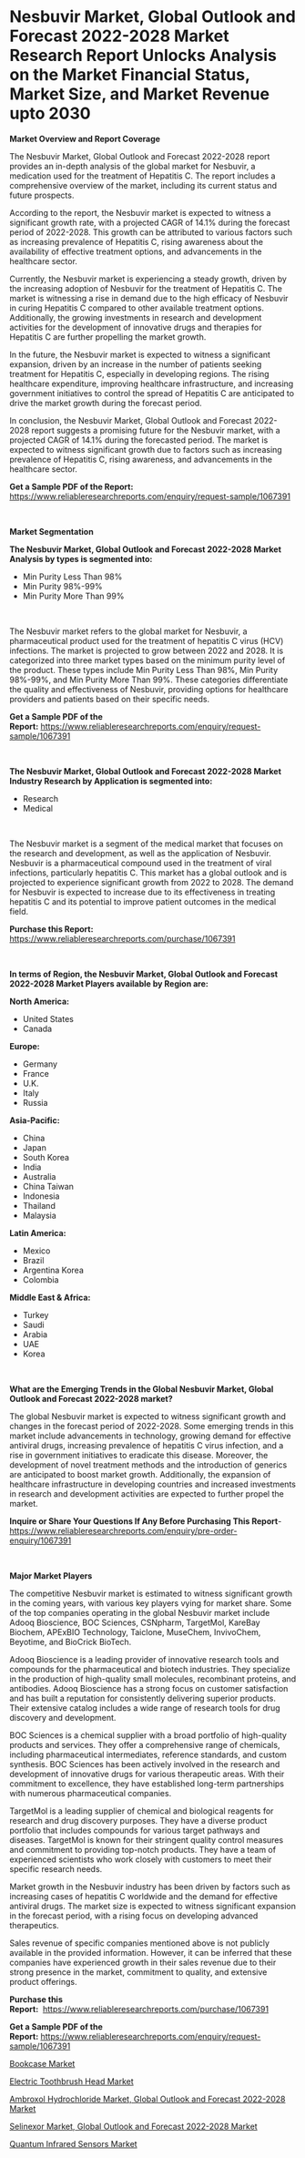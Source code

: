 <p><h1>Nesbuvir Market, Global Outlook and Forecast 2022-2028 Market Research Report Unlocks Analysis on the Market Financial Status, Market Size, and Market Revenue upto 2030</h1></p><p><strong>Market Overview and Report Coverage</strong></p>
<p><p>The Nesbuvir Market, Global Outlook and Forecast 2022-2028 report provides an in-depth analysis of the global market for Nesbuvir, a medication used for the treatment of Hepatitis C. The report includes a comprehensive overview of the market, including its current status and future prospects. </p><p>According to the report, the Nesbuvir market is expected to witness a significant growth rate, with a projected CAGR of 14.1% during the forecast period of 2022-2028. This growth can be attributed to various factors such as increasing prevalence of Hepatitis C, rising awareness about the availability of effective treatment options, and advancements in the healthcare sector.</p><p>Currently, the Nesbuvir market is experiencing a steady growth, driven by the increasing adoption of Nesbuvir for the treatment of Hepatitis C. The market is witnessing a rise in demand due to the high efficacy of Nesbuvir in curing Hepatitis C compared to other available treatment options. Additionally, the growing investments in research and development activities for the development of innovative drugs and therapies for Hepatitis C are further propelling the market growth.</p><p>In the future, the Nesbuvir market is expected to witness a significant expansion, driven by an increase in the number of patients seeking treatment for Hepatitis C, especially in developing regions. The rising healthcare expenditure, improving healthcare infrastructure, and increasing government initiatives to control the spread of Hepatitis C are anticipated to drive the market growth during the forecast period.</p><p>In conclusion, the Nesbuvir Market, Global Outlook and Forecast 2022-2028 report suggests a promising future for the Nesbuvir market, with a projected CAGR of 14.1% during the forecasted period. The market is expected to witness significant growth due to factors such as increasing prevalence of Hepatitis C, rising awareness, and advancements in the healthcare sector.</p></p>
<p><strong>Get a Sample PDF of the Report:</strong> <a href="https://www.reliableresearchreports.com/enquiry/request-sample/1067391">https://www.reliableresearchreports.com/enquiry/request-sample/1067391</a></p>
<p>&nbsp;</p>
<p><strong>Market Segmentation</strong></p>
<p><strong>The Nesbuvir Market, Global Outlook and Forecast 2022-2028 Market Analysis by types is segmented into:</strong></p>
<p><ul><li>Min Purity Less Than 98%</li><li>Min Purity 98%-99%</li><li>Min Purity More Than 99%</li></ul></p>
<p>&nbsp;</p>
<p><p>The Nesbuvir market refers to the global market for Nesbuvir, a pharmaceutical product used for the treatment of hepatitis C virus (HCV) infections. The market is projected to grow between 2022 and 2028. It is categorized into three market types based on the minimum purity level of the product. These types include Min Purity Less Than 98%, Min Purity 98%-99%, and Min Purity More Than 99%. These categories differentiate the quality and effectiveness of Nesbuvir, providing options for healthcare providers and patients based on their specific needs.</p></p>
<p><strong>Get a Sample PDF of the Report:</strong>&nbsp;<a href="https://www.reliableresearchreports.com/enquiry/request-sample/1067391">https://www.reliableresearchreports.com/enquiry/request-sample/1067391</a></p>
<p>&nbsp;</p>
<p><strong>The Nesbuvir Market, Global Outlook and Forecast 2022-2028 Market Industry Research by Application is segmented into:</strong></p>
<p><ul><li>Research</li><li>Medical</li></ul></p>
<p>&nbsp;</p>
<p><p>The Nesbuvir market is a segment of the medical market that focuses on the research and development, as well as the application of Nesbuvir. Nesbuvir is a pharmaceutical compound used in the treatment of viral infections, particularly hepatitis C. This market has a global outlook and is projected to experience significant growth from 2022 to 2028. The demand for Nesbuvir is expected to increase due to its effectiveness in treating hepatitis C and its potential to improve patient outcomes in the medical field.</p></p>
<p><strong>Purchase this Report:</strong>&nbsp; <a href="https://www.reliableresearchreports.com/purchase/1067391">https://www.reliableresearchreports.com/purchase/1067391</a></p>
<p>&nbsp;</p>
<p><strong>In terms of Region, the Nesbuvir Market, Global Outlook and Forecast 2022-2028 Market Players available by Region are:</strong></p>
<p>
    <p> <strong> North America: </strong>
        <ul>
            <li>United States</li>
            <li>Canada</li>
        </ul>
        </p> 
    <p> <strong> Europe: </strong>
        <ul>
            <li>Germany</li>
            <li>France</li>
            <li>U.K.</li>
            <li>Italy</li>
            <li>Russia</li>
        </ul>
        </p> 
    <p> <strong> Asia-Pacific: </strong>
        <ul>
            <li>China</li>
            <li>Japan</li>
            <li>South Korea</li>
            <li>India</li>
            <li>Australia</li>
            <li>China Taiwan</li>
            <li>Indonesia</li>
            <li>Thailand</li>
            <li>Malaysia</li>
        </ul>
        </p> 
    <p> <strong> Latin America: </strong>
        <ul>
            <li>Mexico</li>
            <li>Brazil</li>
            <li>Argentina Korea</li>
            <li>Colombia</li>
        </ul>
        </p> 
    <p> <strong> Middle East & Africa: </strong>
        <ul>
            <li>Turkey</li>
            <li>Saudi</li>
            <li>Arabia</li>
            <li>UAE</li>
            <li>Korea</li>
        </ul>
    </p>
    </p>
<p>&nbsp;</p>
<p><strong>What are the Emerging Trends in the Global Nesbuvir Market, Global Outlook and Forecast 2022-2028 market?</strong></p>
<p><p>The global Nesbuvir market is expected to witness significant growth and changes in the forecast period of 2022-2028. Some emerging trends in this market include advancements in technology, growing demand for effective antiviral drugs, increasing prevalence of hepatitis C virus infection, and a rise in government initiatives to eradicate this disease. Moreover, the development of novel treatment methods and the introduction of generics are anticipated to boost market growth. Additionally, the expansion of healthcare infrastructure in developing countries and increased investments in research and development activities are expected to further propel the market.</p></p>
<p><strong>Inquire or Share Your Questions If Any Before Purchasing This Report</strong>- <a href="https://www.reliableresearchreports.com/enquiry/pre-order-enquiry/1067391">https://www.reliableresearchreports.com/enquiry/pre-order-enquiry/1067391</a></p>
<p>&nbsp;</p>
<p><strong>Major Market Players</strong></p>
<p><p>The competitive Nesbuvir market is estimated to witness significant growth in the coming years, with various key players vying for market share. Some of the top companies operating in the global Nesbuvir market include Adooq Bioscience, BOC Sciences, CSNpharm, TargetMol, KareBay Biochem, APExBIO Technology, Taiclone, MuseChem, InvivoChem, Beyotime, and BioCrick BioTech.</p><p>Adooq Bioscience is a leading provider of innovative research tools and compounds for the pharmaceutical and biotech industries. They specialize in the production of high-quality small molecules, recombinant proteins, and antibodies. Adooq Bioscience has a strong focus on customer satisfaction and has built a reputation for consistently delivering superior products. Their extensive catalog includes a wide range of research tools for drug discovery and development.</p><p>BOC Sciences is a chemical supplier with a broad portfolio of high-quality products and services. They offer a comprehensive range of chemicals, including pharmaceutical intermediates, reference standards, and custom synthesis. BOC Sciences has been actively involved in the research and development of innovative drugs for various therapeutic areas. With their commitment to excellence, they have established long-term partnerships with numerous pharmaceutical companies.</p><p>TargetMol is a leading supplier of chemical and biological reagents for research and drug discovery purposes. They have a diverse product portfolio that includes compounds for various target pathways and diseases. TargetMol is known for their stringent quality control measures and commitment to providing top-notch products. They have a team of experienced scientists who work closely with customers to meet their specific research needs.</p><p>Market growth in the Nesbuvir industry has been driven by factors such as increasing cases of hepatitis C worldwide and the demand for effective antiviral drugs. The market size is expected to witness significant expansion in the forecast period, with a rising focus on developing advanced therapeutics.</p><p>Sales revenue of specific companies mentioned above is not publicly available in the provided information. However, it can be inferred that these companies have experienced growth in their sales revenue due to their strong presence in the market, commitment to quality, and extensive product offerings.</p></p>
<p><strong>Purchase this Report:</strong>&nbsp;&nbsp;<a href="https://www.reliableresearchreports.com/purchase/1067391">https://www.reliableresearchreports.com/purchase/1067391</a></p>
<p></p>
<p><strong>Get a Sample PDF of the Report:</strong>&nbsp;<a href="https://www.reliableresearchreports.com/enquiry/request-sample/1067391">https://www.reliableresearchreports.com/enquiry/request-sample/1067391</a></p>
<p><p><a href="https://medium.com/@donnakelly19891/bookcase-market-size-growth-forecast-2023-2030-6948416546aa">Bookcase Market</a></p><p><a href="https://medium.com/@carolhunter1939/electric-toothbrush-head-market-size-growth-forecast-2023-2030-c3c596cdc712">Electric Toothbrush Head Market</a></p><p><a href="https://github.com/CliffMedina6/Market-Research-Report-List-1/blob/main/ambroxol-hydrochloride-market-global-outlook-and-forecast-2022-2028-market.md">Ambroxol Hydrochloride Market, Global Outlook and Forecast 2022-2028 Market</a></p><p><a href="https://github.com/PeterParrish5/Market-Research-Report-List-1/blob/main/selinexor-market-global-outlook-and-forecast-2022-2028-market.md">Selinexor Market, Global Outlook and Forecast 2022-2028 Market</a></p><p><a href="https://www.linkedin.com/pulse/decoding-quantum-infrared-sensors-market-pf8se/">Quantum Infrared Sensors Market</a></p></p>